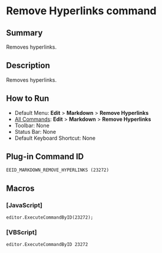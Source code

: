 # Remove Hyperlinks command

## Summary

Removes hyperlinks.

## Description

Removes hyperlinks.

## How to Run

- Default Menu: **Edit** \> **Markdown** \> **Remove Hyperlinks**
- [All Commands](../tools/all_commands): **Edit** \> **Markdown** \> **Remove Hyperlinks**
- Toolbar: None
- Status Bar: None
- Default Keyboard Shortcut: None

## Plug-in Command ID

```
EEID_MARKDOWN_REMOVE_HYPERLINKS (23272)```

## Macros

### \[JavaScript\]

```
editor.ExecuteCommandByID(23272);
```

### \[VBScript\]

```
editor.ExecuteCommandByID 23272
```
